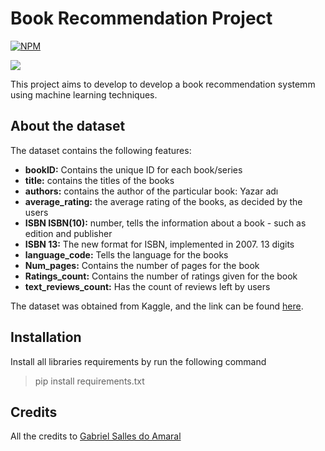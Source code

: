 # Book Recommendation Project 
[![NPM](https://img.shields.io/npm/l/react)](https://github.com/devsuperior/sds1-wmazoni/blob/master/LICENSE) 

<img src="https://storage.googleapis.com/kaggle-datasets-images/912577/1546766/253d6a6b39b1f6855baf82704cc49f4f/dataset-cover.jpg?t=2021-02-18-18-19-20" />

 
This project aims to develop to develop a book recommendation systemm using machine learning techniques. 


## About the dataset
The dataset contains the following features:

* **bookID:** Contains the unique ID for each book/series
* **title:** contains the titles of the books 
* **authors:** contains the author of the particular book: Yazar adı
* **average_rating:** the average rating of the books, as decided by the users
* **ISBN ISBN(10):** number, tells the information about a book - such as edition and publisher
* **ISBN 13:** The new format for ISBN, implemented in 2007. 13 digits
* **language_code:** Tells the language for the books
* **Num_pages:** Contains the number of pages for the book
* **Ratings_count:** Contains the number of ratings given for the book
* **text_reviews_count:** Has the count of reviews left by users

The dataset was obtained from Kaggle, and the link can be found [here](https://www.kaggle.com/datasets/jealousleopard/goodreadsbooks).

## Installation
Install all libraries requirements by run the following command

> pip install requirements.txt

## Credits

All the credits to [Gabriel Salles do Amaral](https://www.linkedin.com/in/gabriel-salles788/)
